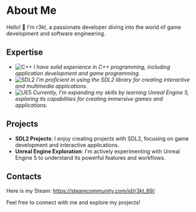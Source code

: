 # About Me

Hello! 👋 I'm r3kt, a passionate developer diving into the world of game development and software engineering.

## Expertise

- ![C++](https://img.shields.io/badge/C/C++-Expert-purple)
*I have solid experience in C++ programming, including application development and game programming.*
- ![SDL2](https://img.shields.io/badge/SDL2-Advanced-blue)
*I'm proficient in using the SDL2 library for creating interactive and multimedia applications.*
- ![UE5](https://img.shields.io/badge/UE5-Learning-orange)
*Currently, I'm expanding my skills by learning Unreal Engine 5, exploring its capabilities for creating immersive games and applications.*

## Projects

- **SDL2 Projects**: I enjoy creating projects with SDL2, focusing on game development and interactive applications.
- **Unreal Engine Exploration**: I'm actively experimenting with Unreal Engine 5 to understand its powerful features and workflows.

## Contacts

Here is my Steam: https://steamcommunity.com/id/r3kt_69/

Feel free to connect with me and explore my projects!
